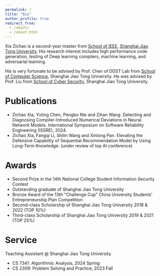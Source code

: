 ```yaml
---
permalink: /
title: "Bio"
author_profile: true
redirect_from: 
  - /about/
  - /about.html
---
```


Xia Zichao is a second-year master from [School of IEEE](https://www.seiee.sjtu.edu.cn/), [Shanghai Jiao Tong University](https://www.sjtu.edu.cn/). His research interest includes high performance code generation, testing of Deep learning compilers, machine learning, and adversarial learning.

His is very fortunate to be advised by Prof. Chen of DDST Lab from [School of Computer Science](https://www.cs.sjtu.edu.cn/en/), Shanghai Jiao Tong University. He was advised by Prof. Liu from [School of Cyber Security](https://infosec.sjtu.edu.cn/), Shanghai Jiao Tong University.

Publications
======
* Zichao Xia, Yuting Chen, Pengbo Nie and Zihan Wang. Detecting and Diagnosing Compiler-Introduced Numerical Deviations in Neural Network Models. 
International Symposium on Software Reliability Engineering (ISSRE), 2024. 
* Zichao Xia, Fangqi Li, Shilin Wang and Xinlong Pan. Elevating the Defensive Capability of Sequential Recommendation Model by Using Long-Term Knowledge.
(under review of top AI conference)

Awards
======
* Second Prize in the 14th National College Student Information Security Contest 
* Outstanding graduate of Shanghai Jiao Tong University
* Bronze Award of the 13th "Challenge Cup" China University Students' Entrepreneurship Plan Competition
* Second-class Scholarship of Shanghai Jiao Tong University 2018 & 2022 (TOP 10%)
* Third-class Scholarship of Shanghai Jiao Tong University 2019 & 2021 (TOP 25%)

Service
======
Teaching Assistant @ Shanghai Jiao Tong University
* CS 7341: Algorithmic Analysis, 2024 Spring
* CS 2309: Problem Solving and Practice, 2023 Fall
